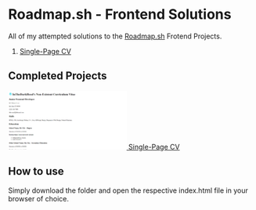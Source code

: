 # Roadmap.sh - Frontend Solutions

All of my attempted solutions to the [Roadmap.sh](https://roadmap.sh) Frotend Projects.

1. [Single-Page CV]()

## Completed Projects

<p align="left">
  <a href="./single-page-cv/index.html">
    <img width="48%" src="./single-page-cv/featured.png" alt="single page cv"/> Single-Page CV
  </a>
</p>

## How to use

Simply download the folder and open the respective index.html file in your browser of choice.